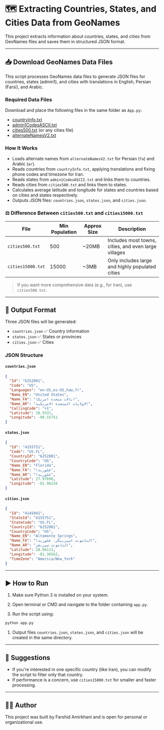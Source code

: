 # 🗺️ Extracting Countries, States, and Cities Data from GeoNames

This project extracts information about countries, states, and cities from GeoNames files and saves them in structured JSON format.

---

## 📥 Download GeoNames Data Files

This script processes GeoNames data files to generate JSON files for countries, states (admin1), and cities with translations in English, Persian (Farsi), and Arabic.

### Required Data Files

Download and place the following files in the same folder as `App.py`:

- [countryInfo.txt](http://download.geonames.org/export/dump/countryInfo.txt)
- [admin1CodesASCII.txt](http://download.geonames.org/export/dump/admin1CodesASCII.txt)
- [cities500.txt](http://download.geonames.org/export/dump/cities500.zip) (or any cities file)
- [alternateNamesV2.txt](http://download.geonames.org/export/dump/alternateNamesV2.zip)

### How It Works

- Loads alternate names from `alternateNamesV2.txt` for Persian (`fa`) and Arabic (`ar`).
- Reads countries from `countryInfo.txt`, applying translations and fixing phone codes and timezone for Iran.
- Reads states from `admin1CodesASCII.txt` and links them to countries.
- Reads cities from `cities500.txt` and links them to states.
- Calculates average latitude and longitude for states and countries based on cities and states respectively.
- Outputs JSON files: `countries.json`, `states.json`, and `cities.json`.

### ⚖️ Difference Between `cities500.txt` and `cities15000.txt`

| File               | Min Population | Approx Size | Description |
|--------------------|----------------|-------------|-------------|
| `cities500.txt`    | 500            | ~20MB       | Includes most towns, cities, and even large villages |
| `cities15000.txt`  | 15000          | ~3MB        | Only includes large and highly populated cities |

> If you want more comprehensive data (e.g., for Iran), use `cities500.txt`.

---

## 🧾 Output Format

Three JSON files will be generated:

- `countries.json` ✅ Country information
- `states.json` ✅ States or provinces
- `cities.json` ✅ Cities

### JSON Structure

#### `countries.json`

```json
{
  "Id": "6252001",
  "Code": "US",
  "Languages": "en-US,es-US,haw,fr",
  "Name_EN": "United States",
  "Name_FA": "ایالات متحده امریکا",
  "Name_AR": "الاولايات المتحدة الامريكية",
  "CallingCode": "+1",
  "Latitude": 38.5531,
  "Longitude": -90.55751
}
```

#### `states.json`

```json
{
  "Id": "4155751",
  "Code": "US.FL",
  "CountryId": "6252001",
  "CountryCode": "US",
  "Name_EN": "Florida",
  "Name_FA": "فلوریدا",
  "Name_AR": "فلوريدا",
  "Latitude": 27.97696,
  "Longitude": -81.96234
}
```

#### `cities.json`

```json
{
  "Id": "4145941",
  "StateId": "4155751",
  "StateCode": "US.FL",
  "CountryId": "6252001",
  "CountryCode": "US",
  "Name_EN": "Altamonte Springs",
  "Name_FA": "التامونت اسپرینگز، فلوریدا",
  "Name_AR": "التامونت سبرنغز",
  "Latitude": 28.66111,
  "Longitude": -81.36562,
  "TimeZone": "America/New_York"
}
```

---

## ▶️ How to Run

1. Make sure Python 3 is installed on your system.

2. Open terminal or CMD and navigate to the folder containing `app.py`.

3. Run the script using:

```bash
python app.py
```

1. Output files `countries.json`, `states.json`, and `cities.json` will be created in the same directory.

---

## 💬 Suggestions

- If you're interested in one specific country (like Iran), you can modify the script to filter only that country.
- If performance is a concern, use `cities15000.txt` for smaller and faster processing.

---

## 🧑‍💻 Author

This project was built by Farshid Amirkhani and is open for personal or organizational use.
